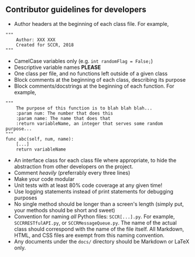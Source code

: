 Contributor guidelines for developers
---
* Author headers at the beginning of each class file. For example,
```
"""
    Author: XXX XXX
    Created for SCCR, 2018
"""
```
* CamelCase variables only (e.g. `int randomFlag = False;`)
* Descriptive variable names **PLEASE**
* One class per file, and no functions left outside of a given class
* Block comments at the beginning of each class, describing its purpose
* Block comments/docstrings at the beginning of each function. For example,
```
"""
    The purpose of this function is to blah blah blah...
    :param num: The number that does this
    :param name: The name that does that
    :return variableName, an integer that serves some random purpose...
"""
func abc(self, num, name):
    [...]
    return variableName
```
* An interface class for each class file where appropriate, to hide the abstraction from other developers on the project.
* Comment *heavily* (preferrably every three lines)
* Make your code modular
* Unit tests with at least 80% code coverage at any given time!
* Use logging statements instead of print statements for debugging purposes
* No single method should be longer than a screen's length (simply put, your methods should be short and sweet)
* Convention for naming *all* Python files: `SCCR[...].py`. For example, `SCCRRESTfulAPI.py`, or `SCCRMessageQueue.py`. The name of the actual class should correspond with the name of the file itself. All Markdown, HTML, and CSS files are exempt from this naming convention.
* Any documents under the `docs/` directory should be Markdown or LaTeX only.
